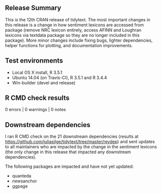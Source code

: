 ## Release Summary

This is the 12th CRAN release of tidytext. The most important changes in this release is a change in how sentiment lexicons are accessed from package (remove NRC lexicon entirely, access AFINN and Loughran lexicons via textdata package so they are no longer included in this package). More minor changes include fixing bugs, lighter dependencies, helper functions for plotting, and documentation improvements. 

## Test environments

* Local OS X install, R 3.5.1
* Ubuntu 14.04 (on Travis-CI), R 3.5.1 and R 3.4.4
* Win-builder (devel and release)

## R CMD check results

0 errors | 0 warnings | 0 notes

## Downstream dependencies

I ran R CMD check on the 21 downstream dependencies (results at https://github.com/juliasilge/tidytext/tree/master/revdep) and sent updates to all maintainers who are impacted by the change in the sentiment lexicons (the only change in this release that impacted any downstream dependencies).

The following packages are impacted and have not yet updated:

- quanteda
- newsanchor
- ggpage
